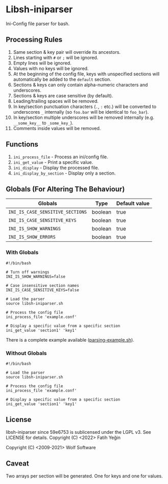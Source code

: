 # Libsh-iniparser

Ini-Config file parser for bash.

## Processing Rules

1. Same section & key pair will override its ancestors.
2. Lines starting with `#` or `;` will be ignored.
3. Empty lines will be ignored.
4. Values with no keys will be ignored.
5. At the beginning of the config file, keys with unspecified sections will automatically be added to the `default` section.
6. Sections & keys can only contain alpha-numeric characters and underscores.
7. Sections & keys are case sensitive (by default).
8. Leading/trailing spaces will be removed.
9. In key/section punctuation characters (`.`, `:` etc.) will be converted to underscores `_` internally (so `foo.bar` will be identical to `foo_bar`).
10. In key/section multiple underscores will be removed internally (e.g. `__some_key__` to `_some_key_`).
11. Comments inside values will be removed.

## Functions

1. `ini_process_file` - Process an ini/config file.
2. `ini_get_value` - Print a specific value.
3. `ini_display` - Display the processed file.
4. `ini_display_by_section` - Display only a section.

## Globals (For Altering The Behaviour)

|Globals                         |Type   |Default value|
|---                             |---    |---          |
|`INI_IS_CASE_SENSITIVE_SECTIONS`|boolean|true         |
|`INI_IS_CASE_SENSITIVE_KEYS`    |boolean|true         |
|`INI_IS_SHOW_WARNINGS`          |boolean|true         |
|`INI_IS_SHOW_ERRORS`            |boolean|true         |

### With Globals

```shell
#!/bin/bash

# Turn off warnings
INI_IS_SHOW_WARNINGS=false

# Case insensitive section names
INI_IS_CASE_SENSITIVE_KEYS=false

# Load the parser
source libsh-iniparser.sh

# Process the config file
ini_process_file 'example.conf'

# Display a specific value from a specific section
ini_get_value 'section1' 'key1'
```

There is a complete example available ([parsing-example.sh](demo/parsing-example.sh)).

### Without Globals

```shell
#!/bin/bash

# Load the parser
source libsh-iniparser.sh

# Process the config file
ini_process_file 'example.conf'

# Display a specific value from a specific section
ini_get_value 'section1' 'key1'
```

## License

libsh-iniparser since 59e6753 is sublicensed under the LGPL v3. See LICENSE for details.
Copyright (C) <2022> Fatih Yeğin
  
Copyright (C) <2009-2021> Wolf Software

## Caveat

Two arrays per section will be generated. One for keys and one for values.
